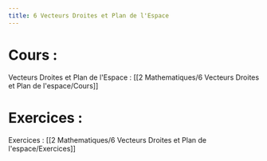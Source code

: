 ```yaml
---
title: 6 Vecteurs Droites et Plan de l'Espace
---
```


# Cours :
Vecteurs Droites et Plan de l'Espace : [[2 Mathematiques/6 Vecteurs Droites et Plan de l'espace/Cours]]

# Exercices :
Exercices : [[2 Mathematiques/6 Vecteurs Droites et Plan de l'espace/Exercices]]